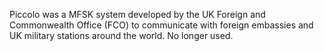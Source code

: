Piccolo was a MFSK system developed by the UK Foreign and Commonwealth Office (FCO) to communicate with foreign embassies and UK military stations around the world. No longer used.